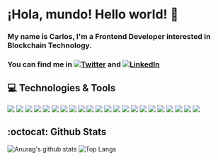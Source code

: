 # ¡Hola, mundo! Hello world! 👋

### My name is Carlos, I'm a Frontend Developer interested in Blockchain Technology. 
### You can find me in [![Twitter][1.1]][1] and [![LinkedIn][2.1]][2]

## 💻 Technologies & Tools

![](https://img.shields.io/badge/OS-Linux-informational?style=flat&logo=linux&logoColor=white&color=black)
![](https://img.shields.io/badge/Stack-LAMP-informational?style=flat&logo=xampp&logoColor=white&color=orange)
![](https://img.shields.io/badge/VSC-Git-informational?style=flat&logo=git&logoColor=white&color=orange)
![](https://img.shields.io/badge/Editor-VSCode-informational?style=flat&logo=visual-studio&logoColor=white&color=blue)
![](https://img.shields.io/badge/IDE-Spyder5-informational?style=flat&logo=spyder&logoColor=white&color=grey)
![](https://img.shields.io/badge/IDE-NetBeans12-informational?style=flat&logo=netbeans&logoColor=white&color=blue)
![](https://img.shields.io/badge/Markup-HTML5-informational?style=flat&logo=html5&logoColor=white&color=orange)
![](https://img.shields.io/badge/Markup-CSS3-informational?style=flat&logo=css3&logoColor=white&color=blue)
![](https://img.shields.io/badge/Code-JavaScript-informational?style=flat&logo=JavaScript&logoColor=white&color=yellow)
![](https://img.shields.io/badge/Code-C-informational?style=flat&logo=C&logoColor=white&color=grey)
![](https://img.shields.io/badge/Code-Java11-informational?style=flat&logo=java&logoColor=white&color=brown)
![](https://img.shields.io/badge/Code-PHP7-informational?style=flat&logo=php&logoColor=white&color=darkviolet)
![](https://img.shields.io/badge/Code-Python3-informational?style=flat&logo=python&logoColor=white&color=darkgreen)
![](https://img.shields.io/badge/Code-Solidity-informational?style=flat&logo=solidity&logoColor=white&color=black)
![](https://img.shields.io/badge/Framework-Bootstrap5-informational?style=flat&logo=bootstrap&logoColor=white&color=darkviolet)
![](https://img.shields.io/badge/Framework-Sass-informational?style=flat&logo=Sassp&logoColor=white&color=ff69b4)
![](https://img.shields.io/badge/Framework-Django3-informational?style=flat&logo=django&logoColor=white&color=darkgreen)
![](https://img.shields.io/badge/Framework-React-informational?style=flat&logo=React&logoColor=white&color=darkblue)
![](https://img.shields.io/badge/DB-MySQL-informational?style=flat&logo=MySQL&logoColor=white&color=blue)
![](https://img.shields.io/badge/DB-MariaDB-informational?style=flat&logo=MariaDB&logoColor=white&color=blue)
![](https://img.shields.io/badge/DB-SQLite-informational?style=flat&logo=SQLite&logoColor=white&color=blue)
![](https://img.shields.io/badge/CMS-WordPress-informational?style=flat&logo=wordpress&logoColor=white&color=black)

## :octocat: Github Stats

![Anurag's github stats](https://github-readme-stats.vercel.app/api?username=cesantaniello&show_icons=true)
![Top Langs](https://github-readme-stats.vercel.app/api/top-langs/?username=cesantaniello&layout=compact&theme=buefy)


[1.1]: https://img.icons8.com/cute-clipart/30/000000/twitter.png
[1]: https://twitter.com/cesantaniello

[2.1]: https://img.icons8.com/cute-clipart/30/000000/linkedin.png
[2]: https://www.linkedin.com/in/carlos-e-santaniello/
